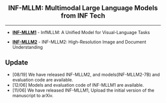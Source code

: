 <div align="center">

<h2>INF-MLLM: Multimodal Large Language Models from INF Tech</h2>


</div>

---

- [**INF-MLLM1**](INF-MLLM1) - InfMLLM: A Unified Model for Visual-Language Tasks

- [**INF-MLLM2**](INF-MLLM2) - INF-MLLM2: High-Resolution Image and Document Understanding

## Update
- [08/19] We have released INF-MLLM2, and models(INF-MLLM2-7B) and evaluation code are available.
- [12/06] Models and evaluation code of INF-MLLM1 are available.
- [11/06] We have released INF-MLLM1, Upload the initial version of the manuscript to arXiv.

